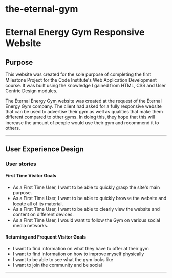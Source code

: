 # the-eternal-gym

# Eternal Energy Gym Responsive Website

## Purpose
This website was created for the sole purpose of completing the first Milestone Project for the Code Institute's Web Application Development course. It was built using the knowledge I gained from HTML, CSS and User Centric Design modules. 

The Eternal Energy Gym website was created at the request of the Eternal Energy Gym company. The client had asked for a fully responsive website that can be used to advertise their gym as well as qualities that make them different compared to other gyms. In doing this, they hope that this will increase the amount of people would use their gym and recommend it to others.
***
## User Experience Design

### User stories
#### First Time Visitor Goals
* As a First Time User, I want to be able to quickly grasp the site's main purpose.
* As a First Time User, I want to be able to quickly browse the website and locate all of its material.
* As a First Time User, I want to be able to clearly view the website and content on different devices.
* As a First Time User, I would want to follow the Gym on various social media networks.
  
#### Returning and Frequent Visitor Goals
* I want to find information on what they have to offer at their gym
* I want to find information on how to improve myself physically
* I want to be able to see what the gym looks like
* I want to join the community and be social
  
***
